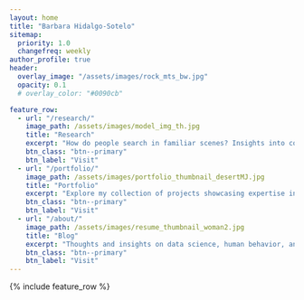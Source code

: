 ```yaml
---
layout: home
title: "Barbara Hidalgo-Sotelo"
sitemap:
  priority: 1.0
  changefreq: weekly
author_profile: true
header: 
  overlay_image: "/assets/images/rock_mts_bw.jpg"
  opacity: 0.1
  # overlay_color: "#0090cb"

feature_row:
  - url: "/research/"
    image_path: /assets/images/model_img_th.jpg
    title: "Research"
    excerpt: "How do people search in familiar scenes? Insights into cognitive processing by studing spatial patterns in eye movements and relationship to memory."
    btn_class: "btn--primary"
    btn_label: "Visit"
  - url: "/portfolio/"
    image_path: /assets/images/portfolio_thumbnail_desertMJ.jpg
    title: "Portfolio"
    excerpt: "Explore my collection of projects showcasing expertise in Data Science and AI, including web apps, data visualizations, and ML projects."
    btn_class: "btn--primary"
    btn_label: "Visit"
  - url: "/about/"
    image_path: /assets/images/resume_thumbnail_woman2.jpg
    title: "Blog"
    excerpt: "Thoughts and insights on data science, human behavior, and the technology that connects them - Coming Soon (examples below)."
    btn_class: "btn--primary"
    btn_label: "Visit"
---
```


{% include feature_row %}
